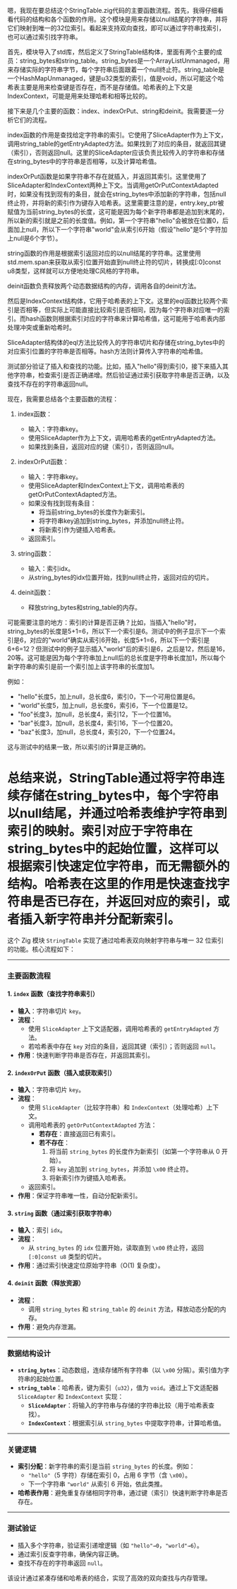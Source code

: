 嗯，我现在要总结这个StringTable.zig代码的主要函数流程。首先，我得仔细看看代码的结构和各个函数的作用。这个模块是用来存储以null结尾的字符串，并将它们映射到唯一的32位索引。看起来支持双向查找，即可以通过字符串找索引，也可以通过索引找字符串。

首先，模块导入了std库，然后定义了StringTable结构体，里面有两个主要的成员：string_bytes和string_table。string_bytes是一个ArrayListUnmanaged，用来存储实际的字符串字节，每个字符串后面跟着一个null终止符。string_table是一个HashMapUnmanaged，键是u32类型的索引，值是void，所以可能这个哈希表主要是用来检查键是否存在，而不是存储值。哈希表的上下文是IndexContext，可能是用来处理哈希和相等比较的。

接下来是几个主要的函数：index、indexOrPut、string和deinit。我需要逐一分析它们的流程。

index函数的作用是查找给定字符串的索引。它使用了SliceAdapter作为上下文，调用string_table的getEntryAdapted方法。如果找到了对应的条目，就返回其键（索引），否则返回null。这里的SliceAdapter应该负责比较传入的字符串和存储在string_bytes中的字符串是否相等，以及计算哈希值。

indexOrPut函数是如果字符串不存在就插入，并返回其索引。这里使用了SliceAdapter和IndexContext两种上下文。当调用getOrPutContextAdapted时，如果没有找到现有的条目，就会在string_bytes中添加新的字符串，包括null终止符，并将新的索引作为键存入哈希表。这里需要注意的是，entry.key_ptr被赋值为当前string_bytes的长度，这可能是因为每个新字符串都是追加到末尾的，所以新的索引就是之前的长度值。例如，第一个字符串"hello"会被放在位置0，后面加上null，所以下一个字符串"world"会从索引6开始（假设"hello"是5个字符加上null是6个字节）。

string函数的作用是根据索引返回对应的以null结尾的字符串。这里使用std.mem.span来获取从索引位置开始直到null终止符的切片，转换成[:0]const u8类型，这样就可以方便地处理C风格的字符串。

deinit函数负责释放两个动态数据结构的内存，调用各自的deinit方法。

然后是IndexContext结构体，它用于哈希表的上下文。这里的eql函数比较两个索引是否相等，但实际上可能直接比较索引是否相同，因为每个字符串对应唯一的索引。而hash函数则根据索引对应的字符串来计算哈希值，这可能用于哈希表内部处理冲突或重新哈希时。

SliceAdapter结构体的eql方法比较传入的字符串切片和存储在string_bytes中的对应索引位置的字符串是否相等。hash方法则计算传入字符串的哈希值。

测试部分验证了插入和查找的功能。比如，插入"hello"得到索引0，接下来插入其他字符串，检查索引是否正确递增。然后验证通过索引获取字符串是否正确，以及查找不存在的字符串返回null。

现在，我需要总结各个主要函数的流程：

1. index函数：
   - 输入：字符串key。
   - 使用SliceAdapter作为上下文，调用哈希表的getEntryAdapted方法。
   - 如果找到条目，返回对应的键（索引），否则返回null。

2. indexOrPut函数：
   - 输入：字符串key。
   - 使用SliceAdapter和IndexContext上下文，调用哈希表的getOrPutContextAdapted方法。
   - 如果没有找到现有条目：
     - 将当前string_bytes的长度作为新索引。
     - 将字符串key追加到string_bytes，并添加null终止符。
     - 将新索引作为键插入哈希表。
   - 返回索引。

3. string函数：
   - 输入：索引idx。
   - 从string_bytes的idx位置开始，找到null终止符，返回对应的切片。

4. deinit函数：
   - 释放string_bytes和string_table的内存。

可能需要注意的地方：索引的计算是否正确？比如，当插入"hello"时，string_bytes的长度是5+1=6，所以下一个索引是6。测试中的例子显示下一个索引是6，对应的"world"确实从索引6开始，长度5+1=6，所以下一个索引是6+6=12？但测试中的例子显示插入"world"后的索引是6，之后是12，然后是16，20等。这可能是因为每个字符串加上null后的总长度是字符串长度加1，所以每个新字符串的索引是前一个索引加上该字符串的长度加1。

例如：
- "hello"长度5，加上null，总长度6，索引0，下一个可用位置是6。
- "world"长度5，加上null，总长度6，索引6，下一个位置是12。
- "foo"长度3，加null，总长度4，索引12，下一个位置16。
- "bar"长度3，加null，总长度4，索引16，下一个位置20。
- "baz"长度3，加null，总长度4，索引20，下一个位置24。

这与测试中的结果一致，所以索引的计算是正确的。

总结来说，StringTable通过将字符串连续存储在string_bytes中，每个字符串以null结尾，并通过哈希表维护字符串到索引的映射。索引对应于字符串在string_bytes中的起始位置，这样可以根据索引快速定位字符串，而无需额外的结构。哈希表在这里的作用是快速查找字符串是否已存在，并返回对应的索引，或者插入新字符串并分配新索引。
================================================
这个 Zig 模块 `StringTable` 实现了通过哈希表双向映射字符串与唯一 32 位索引的功能。核心流程如下：

---

### **主要函数流程**

#### **1. `index` 函数（查找字符串索引）**
- **输入**：字符串切片 `key`。
- **流程**：
  - 使用 `SliceAdapter` 上下文适配器，调用哈希表的 `getEntryAdapted` 方法。
  - 若哈希表中存在 `key` 对应的条目，返回其键（索引）；否则返回 `null`。
- **作用**：快速判断字符串是否存在，并返回其索引。

#### **2. `indexOrPut` 函数（插入或获取索引）**
- **输入**：字符串切片 `key`。
- **流程**：
  - 使用 `SliceAdapter`（比较字符串）和 `IndexContext`（处理哈希）上下文。
  - 调用哈希表的 `getOrPutContextAdapted` 方法：
    - **若存在**：直接返回已有索引。
    - **若不存在**：
      1. 将当前 `string_bytes` 的长度作为新索引（如第一个字符串从 0 开始）。
      2. 将 `key` 追加到 `string_bytes`，并添加 `\x00` 终止符。
      3. 将新索引作为键插入哈希表。
  - 返回索引。
- **作用**：保证字符串唯一性，自动分配新索引。

#### **3. `string` 函数（通过索引获取字符串）**
- **输入**：索引 `idx`。
- **流程**：
  - 从 `string_bytes` 的 `idx` 位置开始，读取直到 `\x00` 终止符，返回 `[:0]const u8` 类型的切片。
- **作用**：通过索引快速定位原始字符串（O(1) 复杂度）。

#### **4. `deinit` 函数（释放资源）**
- **流程**：
  - 调用 `string_bytes` 和 `string_table` 的 `deinit` 方法，释放动态分配的内存。
- **作用**：避免内存泄漏。

---

### **数据结构设计**
- **`string_bytes`**：动态数组，连续存储所有字符串（以 `\x00` 分隔）。索引值为字符串的起始位置。
- **`string_table`**：哈希表，键为索引（`u32`），值为 `void`。通过上下文适配器 `SliceAdapter` 和 `IndexContext` 实现：
  - **`SliceAdapter`**：将输入的字符串与存储的字符串比较（用于哈希表查找）。
  - **`IndexContext`**：根据索引从 `string_bytes` 中提取字符串，计算哈希值。

---

### **关键逻辑**
- **索引分配**：新字符串的索引是当前 `string_bytes` 的长度。例如：
  - `"hello"`（5 字符）存储在索引 0，占用 6 字节（含 `\x00`）。
  - 下一个字符串 `"world"` 从索引 6 开始，依此类推。
- **哈希表作用**：避免重复存储相同字符串，通过键（索引）快速判断字符串是否存在。

---

### **测试验证**
- 插入多个字符串，验证索引递增逻辑（如 `"hello"→0`，`"world"→6`）。
- 通过索引反查字符串，确保内容正确。
- 查找不存在的字符串返回 `null`。

该设计通过紧凑存储和哈希表的结合，实现了高效的双向查找与内存管理。